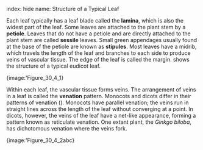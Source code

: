 index: hide
name: Structure of a Typical Leaf

Each leaf typically has a leaf blade called the  **lamina**, which is also the widest part of the leaf. Some leaves are attached to the plant stem by a  **petiole**. Leaves that do not have a petiole and are directly attached to the plant stem are called  **sessile** leaves. Small green appendages usually found at the base of the petiole are known as  **stipules**. Most leaves have a midrib, which travels the length of the leaf and branches to each side to produce veins of vascular tissue. The edge of the leaf is called the margin.  shows the structure of a typical eudicot leaf.


{image:'Figure_30_4_1}
        

Within each leaf, the vascular tissue forms veins. The arrangement of veins in a leaf is called the  **venation** pattern. Monocots and dicots differ in their patterns of venation (). Monocots have parallel venation; the veins run in straight lines across the length of the leaf without converging at a point. In dicots, however, the veins of the leaf have a net-like appearance, forming a pattern known as reticulate venation. One extant plant, the  *Ginkgo biloba*, has dichotomous venation where the veins fork.


{image:'Figure_30_4_2abc}
        
